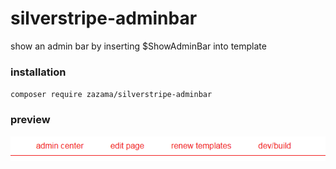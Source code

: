 # silverstripe-adminbar

show an admin bar by inserting $ShowAdminBar into template

### installation

`composer require zazama/silverstripe-adminbar`

### preview

![Preview](https://raw.githubusercontent.com/Zazama/silverstripe-adminbar/master/docs/preview.png)